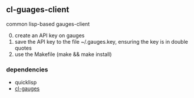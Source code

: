 ## cl-guages-client
common lisp-based gauges-client

0. create an API key on gauges
0. save the API key to the file ~/.gauges.key, ensuring the key is in
double quotes
0. use the Makefile (make && make install)

### dependencies
* quicklisp
* [cl-gauges](https://github.com/kisom/gauges)

